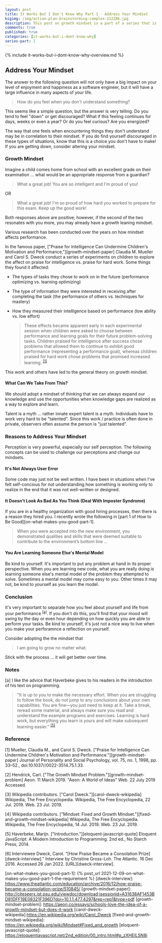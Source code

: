 ```yaml
---
layout: post
title: It Works But I Don't Know Why Part 1 - Address Your Mindset
bigimg: /img/action-plan-brainstorming-complex-212286.jpg
description: This post on growth mindset is a part of a series that is exploring ecouraging insights and techniques to mentally deal with the sentiment of not understanding how to use a system or framework in your everyday work.
comments: true
published: true
categories: [it-works-but-i-dont-know-why]
series-part: 1
---
```


{% include it-works-but-i-dont-know-why-overview.md %}

## Address Your Mindset

The answer to the following question will not only have a big impact on your level of enjoyment and happiness as a software engineer, but it will have a large influence in many aspects of your life.

> How do you feel when you don't understand something?

This seems like a simple question, but the answer is very telling.  Do you tend to feel "down" or get discouraged?  What if this feeling continues for days, weeks or even a year?  Or do you feel curious?  Are you energized?

The way that one feels when encountering things they don't understand may be in correlation to their mindset.  If you do find yourself discouraged in these types of situations, know that this is a choice you don't have to make!  If you are getting down, consider altering your mindset.

### Growth Mindset
Imagine a child comes home from school with an excellent grade on their examination ... what would be an appropriate response from a guardian?

> What a great job!  You are so intelligent and I'm proud of you!

OR

> What a great job!  I'm so proud of how hard you worked to prepare for this exam.  Keep up the good work!

Both responses above are positive; however, if the second of the two resonates with you more, you may already have a growth leaning mindset.

Various research has been conducted over the years on how mindset affects performance.

In the famous paper, ["Praise for Intelligence Can Undermine Children's Motivation and Performance,"][growth-mindset-paper] Claudia M. Mueller and Carol S. Dweck conduct a series of experiments on children to explore the affect on praise for intelligence vs. praise for hard work.  Some things they found it affected:

* The types of tasks they chose to work on in the future (performance optimizing vs. learning optimizing)
* The type of information they were interested in receiving after completing the task (the performance of others vs. techniques for mastery)
* How they measured their intelligence based on performance (low ability vs. low effort)


	> These effects became apparent early in each experimental
	session when children were asked to choose between performance and learning goals for their future problem-solving tasks.
	Children praised for intelligence after success chose problems
	that allowed them to continue to exhibit good performance (representing a performance goal), whereas children praised for 
	hard work chose problems that promised increased learning. <sup>[[1]](#growth-mindset-paper)</sup> 


This work and others have led to the general theory on growth mindset.

#### What Can We Take From This?
We should adopt a mindset of thinking that we can always expand our knowledge and use the opportunities when knowledge gaps are realized as a way to explore and learn.

Talent is a myth ... rather innate expert talent is a myth.  Individuals have to work very hard to be "talented".  Since this work / practice is often done in private, observers often assume the person is "just talented". 

### Reasons to Address Your Mindset
Perception is very powerful, especially our self perception.  The following concepts can be used to challenge our perceptions and change our mindsets.

#### It's Not Always User Error
Some code may just not be well written.  I have been in situations when I've felt self-concious for not understanding how something is working only to realize in the end that it was not well-written or designed.

#### It Doesn't Look As Bad As You Think (Deal With Imposter Syndrome)
If you are in a healthy organization with good hiring processes, then there is a reason they hired you.  I recently wrote the following in [part 1 of How to Be Good][on-what-makes-you-good-part-1].

> When you were accepted into the new environment, you demonstrated qualities and skills that were deemed suitable to contribute to the environment’s bottom line ... 

#### You Are Learning Someone Else's Mental Model
Be kind to yourself.  It's important to put any problem at hand in its proper perspective.  When you are learning new code, what you are really doing is learning someone else's mental model of the problem they attempted to solve.  Sometimes a mental model may come easy to you.  Other times it may not, be kind to yourself as you learn the model.

### Conclusion
It's very important to separate how you feel about yourself and life from your performance <sup>[[a]](#eloquent-javascript-note)</sup>.  If you don't do this, you'll find that your mood will swing by the day or even hour depending on how quickly you are able to perform your tasks.  Be kind to yourself, it's just not a nice way to live when you make your perforamnce a reflection on yourself.

Consider adopting the the mindset that
> I am going to grow no matter what.

Stick with the process ... it will get better over time.

### Notes
[<a name="eloquent-javascript-note">a</a>] I like the advice that Haverbeke gives to his readers in the introduction of his text on programming.
> "It is up to you to make the necessary effort. When you are struggling to follow the book, do not jump to any conclusions about your own capabilities. You are fine—you just need to keep at it. Take a break, reread some material, and always make sure you read and understand the example programs and exercises. Learning is hard work, but everything you learn is yours and will make subsequent learning easier." <sup>[[5]](#eloquent-javascript-quote)</sup>

### Reference
[<a name="growth-mindset-paper">1</a>] Mueller, Claudia M., and Carol S. Dweck. ["Praise for Intelligence Can Undermine Children's Motivation and Performance."][growth-mindset-paper] Journal of Personality and Social Psychology, vol. 75, no. 1, 1998, pp. 33–52., doi:10.1037//0022-3514.75.1.33.

[<a name="growth-mindset-problem">2</a>] Hendrick, Carl. ["The Growth Mindset Problem."][growth-mindset-problem] Aeon. 11 March 2019. "Aeon: A World of Ideas" Web. 22 July 2019 Accessed.

[<a name="growth-mindset-problem">3</a>] Wikipedia contributors. ["Carol Dweck."][carol-dweck-wikipedia] Wikipedia, The Free Encyclopedia. Wikipedia, The Free Encyclopedia, 22 Jul. 2019. Web. 23 Jul. 2019.

[<a name="fixed-and-growth-mindset-wikipedia">4</a>] Wikipedia contributors. ["Mindset: Fixed and Growth Mindset."][fixed-and-growth-mindset-wikipedia] Wikipedia, The Free Encyclopedia. Wikipedia, The Free Encyclopedia, 14 Jul. 2019. Web. 23 Jul. 2019.

[<a name="eloquent-javascript-quote">5</a>] Haverbeke, Marijn. ["Introduction."][eloquent-javascript-quote] Eloquent JavaScript: A Modern Introduction to Programming. 2nd ed., No Starch Press, 2014.

[<a name="eloquent-javascript-quote">6</a>] Interviewee Dweck, Carol. “[How Praise Became a Consolation Prize][dweck-interview].” Interview by Christine Gross-Loh. The Atlantic. 16 Dec 2016. Accessed 26 Jan 2022. [URL][dweck-interview].

[on-what-makes-you-good-part-1]: {% post_url 2021-12-09-on-what-makes-you-good-part-1-the-requirement %}
[dweck-interview]: https://www.theatlantic.com/education/archive/2016/12/how-praise-became-a-consolation-prize/510845/
[growth-mindset-paper]: http://citeseerx.ist.psu.edu/viewdoc/download;jsessionid=A31638AF1453BD81DFF19E08321F396D?doi=10.1.1.477.4297&rep=rep1&type=pdf
[growth-mindset-problem]: https://aeon.co/essays/schools-love-the-idea-of-a-growth-mindset-but-does-it-work
[carol-dweck-wikipedia]:https://en.wikipedia.org/wiki/Carol_Dweck
[fixed-and-growth-mindset-wikipedia]: https://en.wikipedia.org/wiki/Mindset#Fixed_and_growth
[eloquent-javascript-quote]: https://eloquentjavascript.net/2nd_edition/00_intro.html#p_zXHEILSN8i
